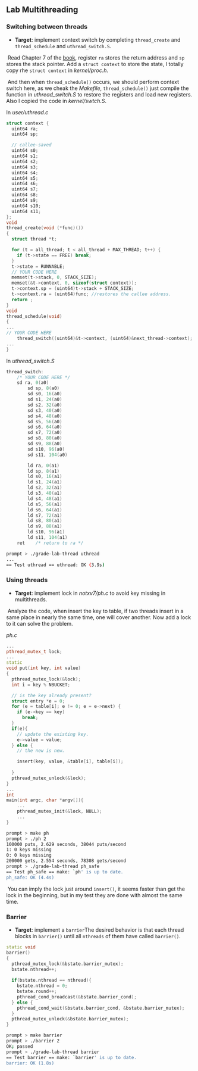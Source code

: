 ## Lab Multithreading

### Switching between threads

- **Target**: implement context switch by completing `thread_create` and `thread_schedule` and `uthread_switch.S`.

​	Read Chapter 7 of the [book](https://pdos.csail.mit.edu/6.828/2022/xv6/book-riscv-rev3.pdf), register `ra` stores the return address and `sp` stores the stack pointer. Add a `struct context` to store the state, I totally copy rhe `struct context` in *kernel/proc.h*.

​	And then when `thread_schedule()` occurs, we should perform context switch here, as we cheak the *Makefile*, `thread_schedule()` just compile the function in *uthread_switch.S* to restore the registers and load new registers. Also I copied the code in *kernel/swtch.S*.

In *user/uthread.c*

```c++
struct context {
  uint64 ra;
  uint64 sp;

  // callee-saved
  uint64 s0;
  uint64 s1;
  uint64 s2;
  uint64 s3;
  uint64 s4;
  uint64 s5;
  uint64 s6;
  uint64 s7;
  uint64 s8;
  uint64 s9;
  uint64 s10;
  uint64 s11;
};
void 
thread_create(void (*func)())
{
  struct thread *t;

  for (t = all_thread; t < all_thread + MAX_THREAD; t++) {
    if (t->state == FREE) break;
  }
  t->state = RUNNABLE;
  // YOUR CODE HERE
  memset(t->stack, 0, STACK_SIZE);
  memset(&t->context, 0, sizeof(struct context));
  t->context.sp = (uint64)t->stack + STACK_SIZE; 
  t->context.ra = (uint64)func; //restores the callee address.
  return ;
}
void 
thread_schedule(void)
{
...
// YOUR CODE HERE
	thread_switch((uint64)&t->context, (uint64)&next_thread->context);
...
}
```

In *uthread_switch.S*

```c++
thread_switch:
	/* YOUR CODE HERE */
	sd ra, 0(a0)
        sd sp, 8(a0)
        sd s0, 16(a0)
        sd s1, 24(a0)
        sd s2, 32(a0)
        sd s3, 40(a0)
        sd s4, 48(a0)
        sd s5, 56(a0)
        sd s6, 64(a0)
        sd s7, 72(a0)
        sd s8, 80(a0)
        sd s9, 88(a0)
        sd s10, 96(a0)
        sd s11, 104(a0)

        ld ra, 0(a1)
        ld sp, 8(a1)
        ld s0, 16(a1)
        ld s1, 24(a1)
        ld s2, 32(a1)
        ld s3, 40(a1)
        ld s4, 48(a1)
        ld s5, 56(a1)
        ld s6, 64(a1)
        ld s7, 72(a1)
        ld s8, 80(a1)
        ld s9, 88(a1)
        ld s10, 96(a1)
        ld s11, 104(a1)
	ret    /* return to ra */
```

```sh
prompt > ./grade-lab-thread uthread
...
== Test uthread == uthread: OK (3.9s)
```

### Using threads

- **Target**: implement lock in *notxv7/ph.c* to avoid key missing in multithreads.

​	Analyze the code, when insert the key to table, if two threads insert in a same place in nearly the same time, one will cover another. Now add a lock to it can solve the problem.

*ph.c*

```c++
...
pthread_mutex_t lock;
...
static 
void put(int key, int value)
{
  pthread_mutex_lock(&lock);
  int i = key % NBUCKET;

  // is the key already present?
  struct entry *e = 0;
  for (e = table[i]; e != 0; e = e->next) {
    if (e->key == key)
      break;
  }
  if(e){
    // update the existing key.
    e->value = value;
  } else {
    // the new is new.

    insert(key, value, &table[i], table[i]);
    
  }
  pthread_mutex_unlock(&lock);
}
...
int
main(int argc, char *argv[]){
	...
	pthread_mutex_init(&lock, NULL);
	...
}
```

```sh
prompt > make ph
prompt > ./ph 2
100000 puts, 2.629 seconds, 38044 puts/second
1: 0 keys missing
0: 0 keys missing
200000 gets, 2.554 seconds, 78308 gets/second
prompt > ./grade-lab-thread ph_safe
== Test ph_safe == make: `ph' is up to date.
ph_safe: OK (4.4s)
```

​	You can imply the lock just around `insert()`, it seems faster than get the lock in the beginning, but in my test they are done with almost the same time.

### Barrier

- **Target**: implement a `barrier`The desired behavior is that each thread blocks in `barrier()` until all `nthreads` of them have called `barrier()`.

```c++
static void 
barrier()
{
  pthread_mutex_lock(&bstate.barrier_mutex);
  bstate.nthread++;
 
  if(bstate.nthread == nthread){
    bstate.nthread = 0;
    bstate.round++;
    pthread_cond_broadcast(&bstate.barrier_cond);
  } else {
    pthread_cond_wait(&bstate.barrier_cond, &bstate.barrier_mutex);
  }
  pthread_mutex_unlock(&bstate.barrier_mutex);
}
```

```sh
prompt > make barrier
prompt > ./barrier 2
OK; passed
prompt > ./grade-lab-thread barrier
== Test barrier == make: `barrier' is up to date.
barrier: OK (1.8s)
```

